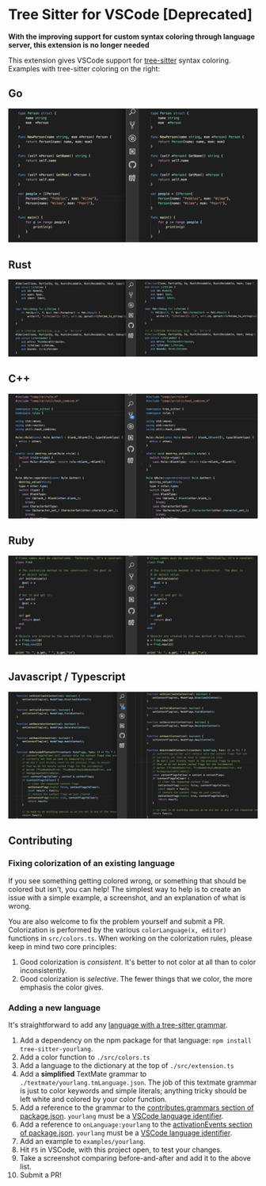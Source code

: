 # Tree Sitter for VSCode [Deprecated]

**With the improving support for custom syntax coloring through language server, this extension is no longer needed**

This extension gives VSCode support for [tree-sitter](http://tree-sitter.github.io/tree-sitter/) syntax coloring. Examples with tree-sitter coloring on the right:

## Go

![Go](./screenshots/go.png)

## Rust

![Rust](./screenshots/rust.png)

## C++

![C++](./screenshots/cpp.png)

## Ruby

![Ruby](./screenshots/ruby.png)

## Javascript / Typescript

![Typescript](./screenshots/typescript.png)

## Contributing

### Fixing colorization of an existing language

If you see something getting colored wrong, or something that should be colored but isn't, you can help! The simplest way to help is to create an issue with a simple example, a screenshot, and an explanation of what is wrong. 

You are also welcome to fix the problem yourself and submit a PR. Colorization is performed by the various `colorLanguage(x, editor)` functions in `src/colors.ts`. When working on the colorization rules, please keep in mind two core principles:

1. Good colorization is *consistent*. It's better to not color at all than to color inconsistently.
2. Good colorization is *selective*. The fewer things that we color, the more emphasis the color gives.

### Adding a new language

It's straightforward to add any [language with a tree-sitter grammar](https://tree-sitter.github.io/tree-sitter/).

1. Add a dependency on the npm package for that language: `npm install tree-sitter-yourlang`.
2. Add a color function to `./src/colors.ts`
3. Add a language to the dictionary at the top of `./src/extension.ts`
4. Add a **simplified** TextMate grammar to `./textmate/yourlang.tmLanguage.json`. The job of this textmate grammar is just to color keywords and simple literals; anything tricky should be left white and colored by your color function.
5. Add a reference to the grammar to the [contributes.grammars section of package.json](https://github.com/georgewfraser/vscode-tree-sitter/blob/fb4400b78481845c6a8497d079508d28aea25c19/package.json#L26). `yourlang` must be a [VSCode language identifier](https://code.visualstudio.com/docs/languages/identifiers).
6. Add a reference to `onLanguage:yourlang` to the [activationEvents section of package.json](https://github.com/georgewfraser/vscode-tree-sitter/blob/fb4400b78481845c6a8497d079508d28aea25c19/package.json#L18). `yourlang` must be a [VSCode language identifier](https://code.visualstudio.com/docs/languages/identifiers).
7. Add an example to `examples/yourlang`.
8. Hit `F5` in VSCode, with this project open, to test your changes.
9. Take a screenshot comparing before-and-after and add it to the above list.
10. Submit a PR!

